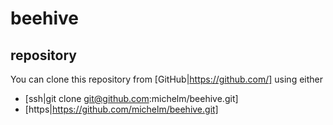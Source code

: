beehive
=======


repository
----------
You can clone this repository from [GitHub|https://github.com/] using either
- [ssh|git clone git@github.com:michelm/beehive.git]
- [https|https://github.com/michelm/beehive.git]

